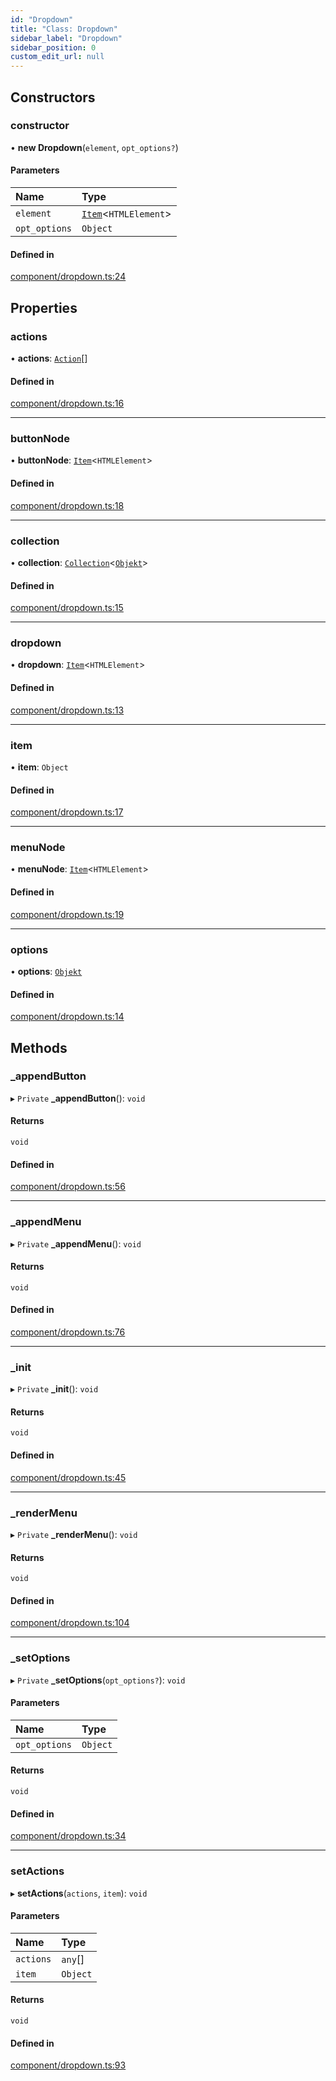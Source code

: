 ```yaml
---
id: "Dropdown"
title: "Class: Dropdown"
sidebar_label: "Dropdown"
sidebar_position: 0
custom_edit_url: null
---
```


## Constructors

### constructor

• **new Dropdown**(`element`, `opt_options?`)

#### Parameters

| Name | Type |
| :------ | :------ |
| `element` | [`Item`](Item.md)<`HTMLElement`\> |
| `opt_options` | `Object` |

#### Defined in

[component/dropdown.ts:24](https://github.com/siposdani87/sui-js/blob/8315555/src/component/dropdown.ts#L24)

## Properties

### actions

• **actions**: [`Action`](../modules.md#action)[]

#### Defined in

[component/dropdown.ts:16](https://github.com/siposdani87/sui-js/blob/8315555/src/component/dropdown.ts#L16)

___

### buttonNode

• **buttonNode**: [`Item`](Item.md)<`HTMLElement`\>

#### Defined in

[component/dropdown.ts:18](https://github.com/siposdani87/sui-js/blob/8315555/src/component/dropdown.ts#L18)

___

### collection

• **collection**: [`Collection`](Collection.md)<[`Objekt`](Objekt.md)\>

#### Defined in

[component/dropdown.ts:15](https://github.com/siposdani87/sui-js/blob/8315555/src/component/dropdown.ts#L15)

___

### dropdown

• **dropdown**: [`Item`](Item.md)<`HTMLElement`\>

#### Defined in

[component/dropdown.ts:13](https://github.com/siposdani87/sui-js/blob/8315555/src/component/dropdown.ts#L13)

___

### item

• **item**: `Object`

#### Defined in

[component/dropdown.ts:17](https://github.com/siposdani87/sui-js/blob/8315555/src/component/dropdown.ts#L17)

___

### menuNode

• **menuNode**: [`Item`](Item.md)<`HTMLElement`\>

#### Defined in

[component/dropdown.ts:19](https://github.com/siposdani87/sui-js/blob/8315555/src/component/dropdown.ts#L19)

___

### options

• **options**: [`Objekt`](Objekt.md)

#### Defined in

[component/dropdown.ts:14](https://github.com/siposdani87/sui-js/blob/8315555/src/component/dropdown.ts#L14)

## Methods

### \_appendButton

▸ `Private` **_appendButton**(): `void`

#### Returns

`void`

#### Defined in

[component/dropdown.ts:56](https://github.com/siposdani87/sui-js/blob/8315555/src/component/dropdown.ts#L56)

___

### \_appendMenu

▸ `Private` **_appendMenu**(): `void`

#### Returns

`void`

#### Defined in

[component/dropdown.ts:76](https://github.com/siposdani87/sui-js/blob/8315555/src/component/dropdown.ts#L76)

___

### \_init

▸ `Private` **_init**(): `void`

#### Returns

`void`

#### Defined in

[component/dropdown.ts:45](https://github.com/siposdani87/sui-js/blob/8315555/src/component/dropdown.ts#L45)

___

### \_renderMenu

▸ `Private` **_renderMenu**(): `void`

#### Returns

`void`

#### Defined in

[component/dropdown.ts:104](https://github.com/siposdani87/sui-js/blob/8315555/src/component/dropdown.ts#L104)

___

### \_setOptions

▸ `Private` **_setOptions**(`opt_options?`): `void`

#### Parameters

| Name | Type |
| :------ | :------ |
| `opt_options` | `Object` |

#### Returns

`void`

#### Defined in

[component/dropdown.ts:34](https://github.com/siposdani87/sui-js/blob/8315555/src/component/dropdown.ts#L34)

___

### setActions

▸ **setActions**(`actions`, `item`): `void`

#### Parameters

| Name | Type |
| :------ | :------ |
| `actions` | `any`[] |
| `item` | `Object` |

#### Returns

`void`

#### Defined in

[component/dropdown.ts:93](https://github.com/siposdani87/sui-js/blob/8315555/src/component/dropdown.ts#L93)
